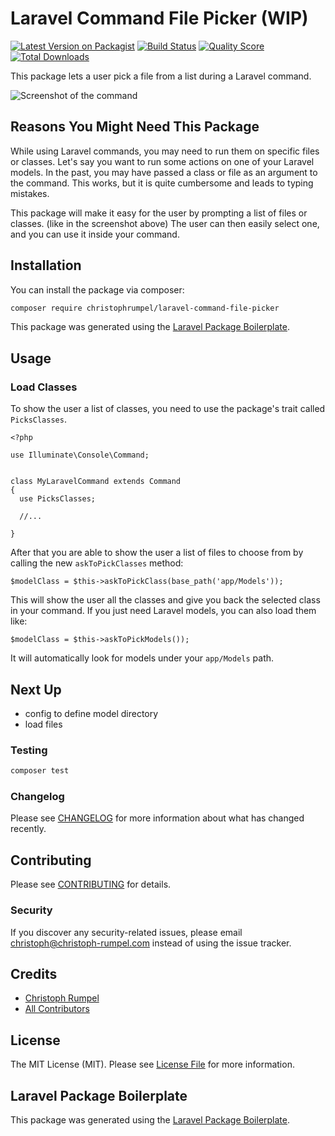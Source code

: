 # Laravel Command File Picker (WIP)

[![Latest Version on Packagist](https://img.shields.io/packagist/v/christophrumpel/laravel-command-file-picker.svg?style=flat-square)](https://packagist.org/packages/christophrumpel/laravel-command-file-picker)
[![Build Status](https://img.shields.io/travis/christophrumpel/laravel-command-file-picker/master.svg?style=flat-square)](https://travis-ci.org/christophrumpel/laravel-command-file-picker)
[![Quality Score](https://img.shields.io/scrutinizer/g/christophrumpel/laravel-command-file-picker.svg?style=flat-square)](https://scrutinizer-ci.com/g/christophrumpel/laravel-command-file-picker)
[![Total Downloads](https://img.shields.io/packagist/dt/christophrumpel/laravel-command-file-picker.svg?style=flat-square)](https://packagist.org/packages/christophrumpel/laravel-command-file-picker)

This package lets a user pick a file from a list during a Laravel command.

![Screenshot of the command](http://screenshots.nomoreencore.com/laravel_factories_reloaded.png)

## Reasons You Might Need This Package

While using Laravel commands, you may need to run them on specific files or classes. Let's say you want to run some actions on one of your Laravel models. In the past, you may have passed a class or file as an argument to the command. This works, but it is quite cumbersome and leads to typing mistakes.

This package will make it easy for the user by prompting a list of files or classes. (like in the screenshot above) The user can then easily select one, and you can use it inside your command.

## Installation

You can install the package via composer:

```bash
composer require christophrumpel/laravel-command-file-picker
```

This package was generated using the [Laravel Package Boilerplate](https://laravelpackageboilerplate.com).



## Usage

### Load Classes

To show the user a list of classes, you need to use the package's trait called `PicksClasses`.

```
<?php

use Illuminate\Console\Command;


class MyLaravelCommand extends Command
{
  use PicksClasses;
  
  //...

}
```

After that you are able to show the user a list of files to choose from by calling the new `askToPickClasses` method:

```
$modelClass = $this->askToPickClass(base_path('app/Models'));
```

This will show the user all the classes and give you back the selected class in your command. If you just need Laravel models, you can also load them like:

```
$modelClass = $this->askToPickModels());
```

It will automatically look for models under your `app/Models` path.


## Next Up

- config to define model directory
- load files

### Testing

``` bash
composer test
```

### Changelog

Please see [CHANGELOG](CHANGELOG.md) for more information about what has changed recently.

## Contributing

Please see [CONTRIBUTING](CONTRIBUTING.md) for details.

### Security

If you discover any security-related issues, please email christoph@christoph-rumpel.com instead of using the issue tracker.

## Credits

- [Christoph Rumpel](https://github.com/christophrumpel)
- [All Contributors](../../contributors)

## License

The MIT License (MIT). Please see [License File](LICENSE.md) for more information.

## Laravel Package Boilerplate

This package was generated using the [Laravel Package Boilerplate](https://laravelpackageboilerplate.com).
